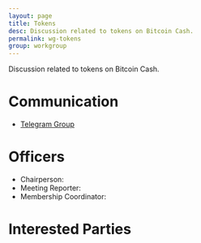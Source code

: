 ```yaml
---
layout: page
title: Tokens
desc: Discussion related to tokens on Bitcoin Cash.
permalink: wg-tokens
group: workgroup
---
```


Discussion related to tokens on Bitcoin Cash.

# Communication

* [Telegram Group](https://t.me/joinchat/HCYr504uzFyB7djbgD1dag)

# Officers

 * Chairperson:
 * Meeting Reporter:
 * Membership Coordinator:

# Interested Parties

